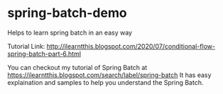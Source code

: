 # spring-batch-demo
Helps to learn spring batch in an easy way

Tutorial Link: http://ilearntthis.blogspot.com/2020/07/conditional-flow-spring-batch-part-6.html

You can checkout my tutorial of Spring Batch at https://ilearntthis.blogspot.com/search/label/spring-batch 
It has easy explaination and samples to help you understand the Spring Batch.